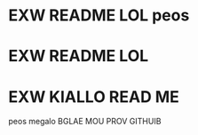 # EXW README LOL peos

# EXW README LOL
# EXW KIALLO READ ME #
peos megalo
BGLAE MOU PROV<LIMA> GITHUIB
